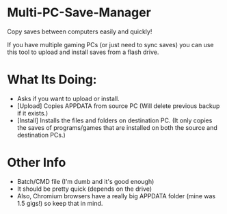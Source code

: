 # Multi-PC-Save-Manager
Copy saves between computers easily and quickly!

If you have multiple gaming PCs (or just need to sync saves) you can use this tool to upload and install saves from a flash drive.

# What Its Doing:
- Asks if you want to upload or install.
- [Upload] Copies APPDATA from source PC (Will delete previous backup if it exists.)
- [Install] Installs the files and folders on destination PC. (It only copies the saves of programs/games that are installed on both the source and destination PCs.)

# Other Info
- Batch/CMD file (I'm dumb and it's good enough)
- It should be pretty quick (depends on the drive)
- Also, Chromium browsers have a really big APPDATA folder (mine was 1.5 gigs!) so keep that in mind.
